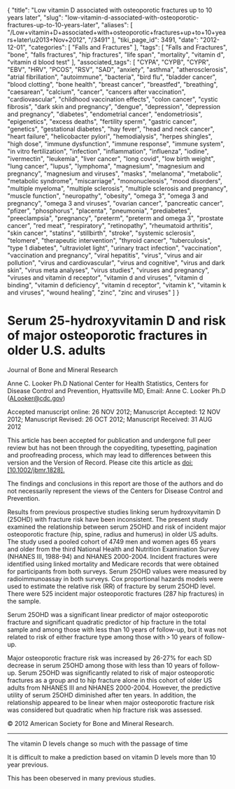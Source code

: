 {
    "title": "Low vitamin D associated with osteoporotic fractures up to 10 years later",
    "slug": "low-vitamin-d-associated-with-osteoporotic-fractures-up-to-10-years-later",
    "aliases": [
        "/Low+vitamin+D+associated+with+osteoporotic+fractures+up+to+10+years+later\u2013+Nov+2012",
        "/3491"
    ],
    "tiki_page_id": 3491,
    "date": "2012-12-01",
    "categories": [
        "Falls and Fractures"
    ],
    "tags": [
        "Falls and Fractures",
        "bone",
        "falls fractures",
        "hip fractures",
        "life span",
        "mortality",
        "vitamin d",
        "vitamin d blood test"
    ],
    "associated_tags": [
        "CYPA",
        "CYPB",
        "CYPR",
        "EBV",
        "HRV",
        "PCOS",
        "RSV",
        "SAD",
        "anxiety",
        "asthma",
        "atherosclerosis",
        "atrial fibrillation",
        "autoimmune",
        "bacteria",
        "bird flu",
        "bladder cancer",
        "blood clotting",
        "bone health",
        "breast cancer",
        "breastfed",
        "breathing",
        "caesarean",
        "calcium",
        "cancer",
        "cancers after vaccination",
        "cardiovascular",
        "childhood vaccination effects",
        "colon cancer",
        "cystic fibrosis",
        "dark skin and pregnancy",
        "dengue",
        "depression",
        "depression and pregnancy",
        "diabetes",
        "endometrial cancer",
        "endometriosis",
        "epigenetics",
        "excess deaths",
        "fertility sperm",
        "gastric cancer",
        "genetics",
        "gestational diabetes",
        "hay fever",
        "head and neck cancer",
        "heart failure",
        "helicobacter pylori",
        "hemodialysis",
        "herpes shingles",
        "high dose",
        "immune dysfunction",
        "immune response",
        "immune system",
        "in vitro fertilization",
        "infection",
        "inflammation",
        "influenza",
        "iodine",
        "ivermectin",
        "leukemia",
        "liver cancer",
        "long covid",
        "low birth weight",
        "lung cancer",
        "lupus",
        "lymphoma",
        "magnesium",
        "magnesium and pregnancy",
        "magnesium and viruses",
        "masks",
        "melanoma",
        "metabolic",
        "metabolic syndrome",
        "miscarriage",
        "mononucleosis",
        "mood disorders",
        "multiple myeloma",
        "multiple sclerosis",
        "multiple sclerosis and pregnancy",
        "muscle function",
        "neuropathy",
        "obesity",
        "omega 3",
        "omega 3 and pregnancy",
        "omega 3 and viruses",
        "ovarian cancer",
        "pancreatic cancer",
        "pfizer",
        "phosphorus",
        "placenta",
        "pneumonia",
        "prediabetes",
        "preeclampsia",
        "pregnancy",
        "preterm",
        "preterm and omega 3",
        "prostate cancer",
        "red meat",
        "respiratory",
        "retinopathy",
        "rheumatoid arthritis",
        "skin cancer",
        "statins",
        "stillbirth",
        "stroke",
        "systemic sclerosis",
        "telomere",
        "therapeutic intervention",
        "thyroid cancer",
        "tuberculosis",
        "type 1 diabetes",
        "ultraviolet light",
        "urinary tract infection",
        "vaccination",
        "vaccination and pregnancy",
        "viral hepatitis",
        "virus",
        "virus and air pollution",
        "virus and cardiovascular",
        "virus and cognitive",
        "virus and dark skin",
        "virus meta analyses",
        "virus studies",
        "viruses and pregnancy",
        "viruses and vitamin d receptor",
        "vitamin d and viruses",
        "vitamin d binding",
        "vitamin d deficiency",
        "vitamin d receptor",
        "vitamin k",
        "vitamin k and viruses",
        "wound healing",
        "zinc",
        "zinc and viruses"
    ]
}


# Serum 25-hydroxyvitamin D and risk of major osteoporotic fractures in older U.S. adults

Journal of Bone and Mineral Research

Anne C. Looker Ph.D National Center for Health Statistics, Centers for Disease Control and Prevention, Hyattsville MD, Email: Anne C. Looker Ph.D (ALooker@cdc.gov)

Accepted manuscript online: 26 NOV 2012; Manuscript Accepted: 12 NOV 2012; Manuscript Revised: 26 OCT 2012; Manuscript Received: 31 AUG 2012

This article has been accepted for publication and undergone full peer review but has not been through the copyediting, typesetting, pagination and proofreading process, which may lead to differences between this version and the Version of Record. Please cite this article as [doi: [10.1002/jbmr.1828].](https://doi.org/[10.1002/jbmr.1828].)

The findings and conclusions in this report are those of the authors and do not necessarily represent the views of the Centers for Disease Control and Prevention.

Results from previous prospective studies linking serum hydroxyvitamin D (25OHD) with fracture risk have been inconsistent. The present study examined the relationship between serum 25OHD and risk of incident major osteoporotic fracture (hip, spine, radius and humerus) in older US adults. The study used a pooled cohort of 4749 men and women ages 65 years and older from the third National Health and Nutrition Examination Survey (NHANES III, 1988-94) and NHANES 2000-2004. Incident fractures were identified using linked mortality and Medicare records that were obtained for participants from both surveys. Serum 25OHD values were measured by radioimmunoassay in both surveys. Cox proportional hazards models were used to estimate the relative risk (RR) of fracture by serum 25OHD level. There were 525 incident major osteoporotic fractures (287 hip fractures) in the sample. 

Serum 25OHD was a significant linear predictor of major osteoporotic fracture and significant quadratic predictor of hip fracture in the total sample and among those with less than 10 years of follow-up, but it was not related to risk of either fracture type among those with > 10 years of follow-up. 

Major osteoporotic fracture risk was increased by 26-27% for each SD decrease in serum 25OHD among those with less than 10 years of follow-up. Serum 25OHD was significantly related to risk of major osteoporotic fractures as a group and to hip fracture alone in this cohort of older US adults from NHANES III and NHANES 2000-2004. However, the predictive utility of serum 25OHD diminished after ten years. In addition, the relationship appeared to be linear when major osteoporotic fracture risk was considered but quadratic when hip fracture risk was assessed. 

© 2012 American Society for Bone and Mineral Research.

---

The vitamin D levels change so much with the passage of time

It is difficult to make a prediction based on vitamin D levels more than 10 year previous.

This has been obeserved in many previous studies.